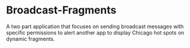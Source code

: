 # Broadcast-Fragments
A two part application that focuses on sending broadcast messages with specific permissions to alert another app to display Chicago hot spots on dynamic fragments.

